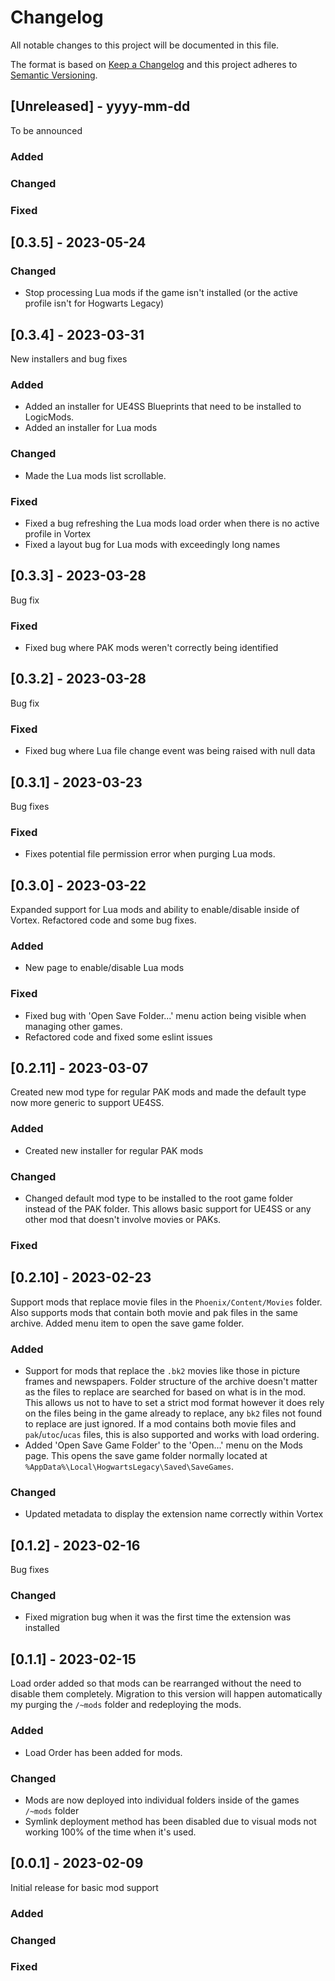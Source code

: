 # Changelog

All notable changes to this project will be documented in this file.

The format is based on [Keep a Changelog](http://keepachangelog.com/) and this project adheres to [Semantic Versioning](http://semver.org/).

## [Unreleased] - yyyy-mm-dd

To be announced

### Added

### Changed

### Fixed

## [0.3.5] - 2023-05-24

### Changed
- Stop processing Lua mods if the game isn't installed (or the active profile isn't for Hogwarts Legacy)

## [0.3.4] - 2023-03-31

New installers and bug fixes

### Added
- Added an installer for UE4SS Blueprints that need to be installed to LogicMods.
- Added an installer for Lua mods

### Changed
- Made the Lua mods list scrollable.

### Fixed
- Fixed a bug refreshing the Lua mods load order when there is no active profile in Vortex
- Fixed a layout bug for Lua mods with exceedingly long names

## [0.3.3] - 2023-03-28

Bug fix

### Fixed

- Fixed bug where PAK mods weren't correctly being identified

## [0.3.2] - 2023-03-28

Bug fix

### Fixed

- Fixed bug where Lua file change event was being raised with null data 

## [0.3.1] - 2023-03-23

Bug fixes

### Fixed

- Fixes potential file permission error when purging Lua mods.  

## [0.3.0] - 2023-03-22

Expanded support for Lua mods and ability to enable/disable inside of Vortex. Refactored code and some bug fixes.

### Added

- New page to enable/disable Lua mods

### Fixed

- Fixed bug with 'Open Save Folder...' menu action being visible when managing other games. 
- Refactored code and fixed some eslint issues

## [0.2.11] - 2023-03-07

Created new mod type for regular PAK mods and made the default type now more generic to support UE4SS.

### Added

- Created new installer for regular PAK mods

### Changed

- Changed default mod type to be installed to the root game folder instead of the PAK folder. This allows basic support for UE4SS or any other mod that doesn't involve movies or PAKs.

### Fixed

## [0.2.10] - 2023-02-23

Support mods that replace movie files in the `Phoenix/Content/Movies` folder. Also supports mods that contain both movie and pak files in the same archive. Added menu item to open the save game folder.

### Added

- Support for mods that replace the `.bk2` movies like those in picture frames and newspapers. Folder structure of the archive doesn't matter as the files to replace are searched for based on what is in the mod. This allows us not to have to set a strict mod format however it does rely on the files being in the game already to replace, any `bk2` files not found to replace are just ignored. If a mod contains both movie files and `pak`/`utoc`/`ucas` files, this is also supported and works with load ordering.
- Added 'Open Save Game Folder' to the 'Open...' menu on the Mods page. This opens the save game folder normally located at `%AppData%\Local\HogwartsLegacy\Saved\SaveGames`.

### Changed

- Updated metadata to display the extension name correctly within Vortex

## [0.1.2] - 2023-02-16

Bug fixes

### Changed

- Fixed migration bug when it was the first time the extension was installed

## [0.1.1] - 2023-02-15

Load order added so that mods can be rearranged without the need to disable them completely. Migration to this version will happen automatically my purging the `/~mods` folder and redeploying the mods.

### Added

- Load Order has been added for mods.

### Changed

- Mods are now deployed into individual folders inside of the games `/~mods` folder
- Symlink deployment method has been disabled due to visual mods not working 100% of the time when it's used.

## [0.0.1] - 2023-02-09

Initial release for basic mod support

### Added

### Changed

### Fixed
